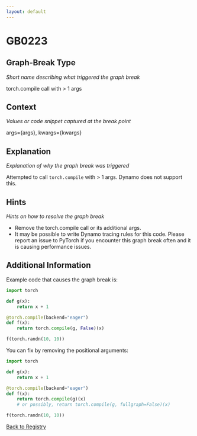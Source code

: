 ```yaml
---
layout: default
---
```

# GB0223

## Graph-Break Type
*Short name describing what triggered the graph break*

torch.compile call with > 1 args

## Context
*Values or code snippet captured at the break point*

args={args}, kwargs={kwargs}

## Explanation
*Explanation of why the graph break was triggered*

Attempted to call `torch.compile` with > 1 args. Dynamo does not support this.

## Hints
*Hints on how to resolve the graph break*

- Remove the torch.compile call or its additional args.
- It may be possible to write Dynamo tracing rules for this code. Please report an issue to PyTorch if you encounter this graph break often and it is causing performance issues.


## Additional Information

<!-- ADDITIONAL INFORMATION START - Add custom information below this line -->
Example code that causes the graph break is:

```python
import torch

def g(x):
    return x + 1

@torch.compile(backend="eager") 
def f(x):
    return torch.compile(g, False)(x)

f(torch.randn(10, 10))
```

You can fix by removing the positional arguments:
```python
import torch

def g(x):
    return x + 1

@torch.compile(backend="eager") 
def f(x):
    return torch.compile(g)(x)
    # or possibly, return torch.compile(g, fullgraph=False)(x)

f(torch.randn(10, 10))
```
<!-- ADDITIONAL INFORMATION END -->

[Back to Registry](../index.html)
